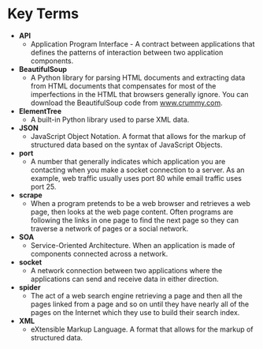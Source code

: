 # Key Terms



* **API**
  * Application Program Interface - A contract between applications that defines the patterns of interaction between two application components.
* **BeautifulSoup**
  * A Python library for parsing HTML documents and extracting data from HTML documents that compensates for most of the imperfections in the HTML that browsers generally ignore. You can download the BeautifulSoup code from www.crummy.com.
* **ElementTree**
  * A built-in Python library used to parse XML data.
* **JSON**
  * JavaScript Object Notation. A format that allows for the markup of structured data based on the syntax of JavaScript Objects.
* **port**
  * A number that generally indicates which application you are contacting when you make a socket connection to a server. As an example, web traffic usually uses port 80 while email traffic uses port 25.
* **scrape**
  * When a program pretends to be a web browser and retrieves a web page, then looks at the web page content. Often programs are following the links in one page to find the next page so they can traverse a network of pages or a social network.
* **SOA**
  * Service-Oriented Architecture. When an application is made of components connected across a network.
* **socket**
  * A network connection between two applications where the applications can send and receive data in either direction.
* **spider**
  * The act of a web search engine retrieving a page and then all the pages linked from a page and so on until they have nearly all of the pages on the Internet which they use to build their search index.
* **XML**
  * eXtensible Markup Language. A format that allows for the markup of structured data.



